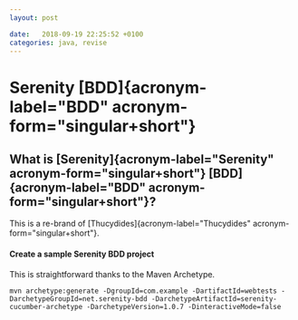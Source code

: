 ```yaml
---
layout: post

date:   2018-09-19 22:25:52 +0100
categories: java, revise
---
```

Serenity [BDD]{acronym-label="BDD" acronym-form="singular+short"}
=================================================================

What is [Serenity]{acronym-label="Serenity" acronym-form="singular+short"} [BDD]{acronym-label="BDD" acronym-form="singular+short"}?
------------------------------------------------------------------------------------------------------------------------------------

This is a re-brand of [Thucydides]{acronym-label="Thucydides"
acronym-form="singular+short"}.

#### Create a sample Serenity BDD project

This is straightforward thanks to the Maven Archetype.

    mvn archetype:generate -DgroupId=com.example -DartifactId=webtests -DarchetypeGroupId=net.serenity-bdd -DarchetypeArtifactId=serenity-cucumber-archetype -DarchetypeVersion=1.0.7 -DinteractiveMode=false 
